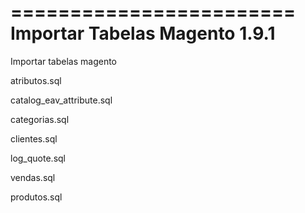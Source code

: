 ========================
Importar Tabelas Magento 1.9.1
========================

Importar tabelas magento

atributos.sql

catalog_eav_attribute.sql

categorias.sql

clientes.sql

log_quote.sql

vendas.sql

produtos.sql
